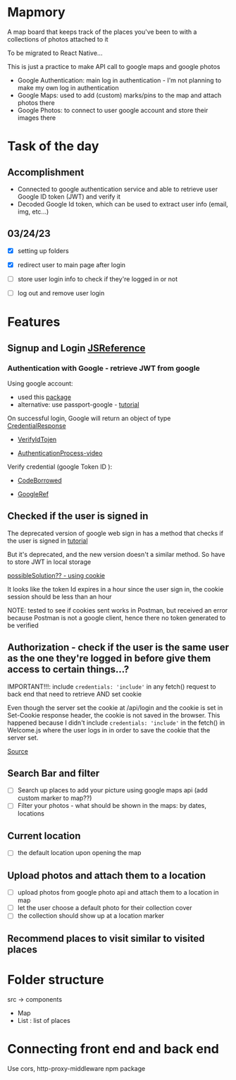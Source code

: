 # Mapmory 
A map board that keeps track of the places you've been to with a collections of photos attached to it

To be migrated to React Native...

This is just a practice to make API call to google maps and google photos
- Google Authentication: main log in authentication - I'm not planning to make my own log in authentication
- Google Maps: used to add (custom) marks/pins to the map and attach photos there
- Google Photos: to connect to user google account and store their images there

# Task of the day
## Accomplishment
- Connected to google authentication service and able to retrieve user Google ID token (JWT) and verify it
- Decoded Google Id token, which can be used to extract user info (email, img, etc...)

## 03/24/23
- [x] setting up folders
- [x] redirect user to main page after login
- [ ] store user login info to check if they're logged in or not
- [ ] log out and remove user login


# Features

## Signup and Login [JSReference](https://developers.google.com/identity/gsi/web/reference/js-reference)

### Authentication with Google - retrieve JWT from google
Using google account:
- used this [package](https://www.npmjs.com/package/@react-oauth/google)
- alternative: use passport-google - [tutorial](https://medium.com/analytics-vidhya/adding-sign-in-with-google-to-your-website-b82755b79b31)

On successful login, Google will return an object of type [CredentialResponse](https://developers.google.com/identity/gsi/web/reference/js-reference#CredentialResponse)

- [VerifyIdTojen](https://developers.google.com/identity/gsi/web/guides/verify-google-id-token)

- [AuthenticationProcess-video](https://developers.google.com/identity/sign-in/web/backend-auth#send-the-id-token-to-your-server)

Verify credential (google Token ID ):
- [CodeBorrowed](https://stackoverflow.com/questions/68524360/how-can-i-decode-a-google-oauth-2-0-jwt-credential-token)

- [GoogleRef](https://developers.google.com/identity/gsi/web/guides/verify-google-id-token)

## Checked if the user is signed in
The deprecated version of google web sign in has a method that checks if the user is signed in [tutorial](https://medium.com/@18arjunh/how-to-use-google-apis-with-oauth2-0-in-your-web-app-6ec2e8421751)

But it's deprecated, and the new version doesn't a similar method. So have to store JWT in local storage

[possibleSolution?? - using cookie](https://stackoverflow.com/questions/74498809/how-to-check-if-a-user-is-already-logged-in-using-google-accounts-id)

It looks like the token Id expires in a hour since the user sign in, the cookie session should be less than an hour

NOTE: tested to see if cookies sent works in Postman, but received an error because Postman is not a google client, hence there no token generated to be verified

## Authorization - check if the user is the same user as the one they're logged in before give them access to certain things...?
IMPORTANT!!!: include ```credentials: 'include'``` in any fetch() request to back end that need to retrieve AND set cookie

Even though the server set the cookie at /api/login and the cookie is set in Set-Cookie response header, the cookie is not saved in the browser. This happened because I didn't include ```credentials: 'include'``` in the fetch() in Welcome.js where the user logs in in order to save the cookie that the server set.

[Source](https://developer.mozilla.org/en-US/docs/Web/API/Fetch_API/Using_Fetch#sending_a_request_with_credentials_included)


## Search Bar and filter
- [ ] Search up places to add your picture using google maps api (add custom marker to map??)
- [ ] Filter your photos - what should be shown in the maps: by dates, locations

## Current location
- [ ] the default location upon opening the map

## Upload photos and attach them to a location
- [ ] upload photos from google photo api and attach them to a location in map
- [ ] let the user choose a default photo for their collection cover
- [ ] the collection should show up at a location marker

## Recommend places to visit similar to visited places


# Folder structure
src -> components
- Map
- List : list of places

# Connecting front end and back end
Use cors, http-proxy-middleware npm package
